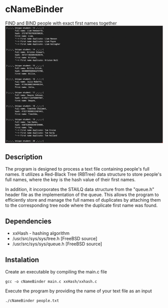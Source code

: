 # cNameBinder

FIND and BIND people with exact first names together
![program screenshot](screenshot.png)

## Description

The program is designed to process a text file containing people's full names. It utilizes a Red-Black Tree (RBTree) data structure to store people's full names, where the key is the hash value of their first names.

In addition, it incorporates the STAILQ data structure from the "queue.h" header file as the implementation of the queue. This allows the program to efficiently store and manage the full names of duplicates by attaching them to the corresponding tree node where the duplicate first name was found.

## Dependencies

- xxHash - hashing algorithm
- /usr/src/sys/sys/tree.h [FreeBSD source]
- /usr/src/sys/sys/queue.h [FreeBSD source]

## Instalation

Create an executable by compiling the main.c file

    gcc -o cNameBinder main.c xxHash/xxhash.c

Execute the program by providing the name of your text file as an input

    ./cNameBinder people.txt
